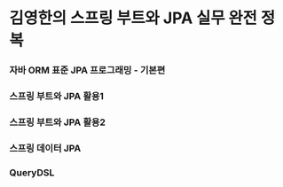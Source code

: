 # 김영한의 스프링 부트와 JPA 실무 완전 정복

### 자바 ORM 표준 JPA 프로그래밍 - 기본편
### 스프링 부트와 JPA 활용1
### 스프링 부트와 JPA 활용2
### 스프링 데이터 JPA

### QueryDSL
